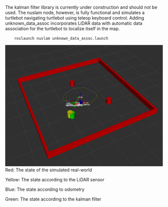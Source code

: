 The kalman filter library is currently under construction and should not be used. The nuslam node, however, is fully functional and simulates a turtlebot navigating turtlebot using teleop keyboard control. Adding unknown_data_assoc incorporates LiDAR data with automatic data association for the turtlebot to localize itself in the map. 

        roslaunch nuslam unknown_data_assoc.launch

![SLAM Demo](Kalman_Filter.png)
Red: The state of the simulated real-world 

Yellow: The state according to the LiDAR sensor 

Blue: The state according to odometry 

Green: The state according to the kalman filter
